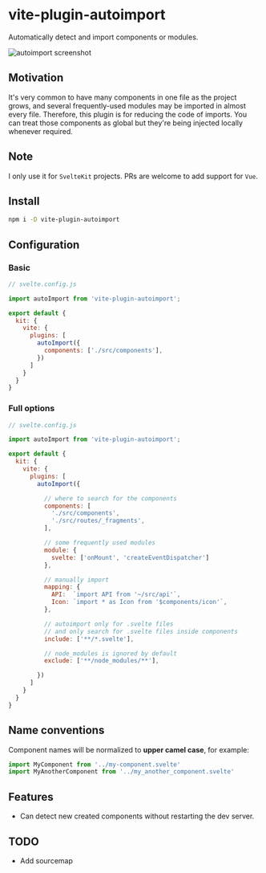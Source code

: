 # vite-plugin-autoimport

Automatically detect and import components or modules.

![autoimport screenshot](https://user-images.githubusercontent.com/250426/115530849-b9d68480-a2c6-11eb-819b-7a88f584276e.png)


## Motivation

It's very common to have many components in one file as the project grows,
and several frequently-used modules may be imported in almost every file.
Therefore, this plugin is for reducing the code of imports. You can treat those
components as global but they're being injected locally whenever required.

## Note

I only use it for `SvelteKit` projects. PRs are welcome to add support for `Vue`.


## Install

```bash
npm i -D vite-plugin-autoimport
```

## Configuration

### Basic

```js
// svelte.config.js

import autoImport from 'vite-plugin-autoimport';

export default {
  kit: {
    vite: {
      plugins: [
        autoImport({
          components: ['./src/components'],
        })
      ]
    }
  }
}
```

### Full options

```js
// svelte.config.js

import autoImport from 'vite-plugin-autoimport';

export default {
  kit: {
    vite: {
      plugins: [
        autoImport({

          // where to search for the components
          components: [
            './src/components',
            './src/routes/_fragments',
          ],

          // some frequently used modules
          module: {
            svelte: ['onMount', 'createEventDispatcher']
          },

          // manually import
          mapping: {
            API:  `import API from '~/src/api'`,
            Icon: `import * as Icon from '$components/icon'`,
          },

          // autoimport only for .svelte files
          // and only search for .svelte files inside components
          include: ['**/*.svelte'],

          // node_modules is ignored by default
          exclude: ['**/node_modules/**'],

        })
      ]
    }
  }
}
```

## Name conventions

Component names will be normalized to **upper camel case**, for example:

```js
import MyComponent from '../my-component.svelte'
import MyAnotherComponent from '../my_another_component.svelte'
```

## Features

* Can detect new created components without restarting the dev server.

## TODO

- Add sourcemap

